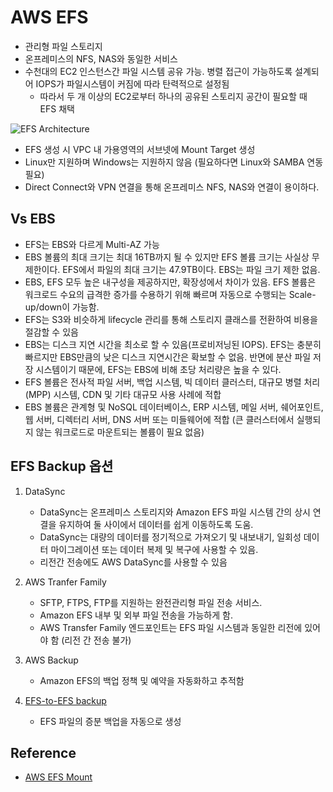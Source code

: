 # AWS EFS

- 관리형 파일 스토리지
- 온프레미스의 NFS, NAS와 동일한 서비스
- 수천대의 EC2 인스턴스간 파일 시스템 공유 가능. 병렬 접근이 가능하도록 설계되어 IOPS가 파일시스템이 커짐에 따라 탄력적으로 설정됨
  - 따라서 두 개 이상의 EC2로부터 하나의 공유된 스토리지 공간이 필요할 때 EFS 채택

![EFS Architecture](https://docs.aws.amazon.com/ko_kr/efs/latest/ug/images/efs-ec2-how-it-works-Regional.png)

- EFS 생성 시 VPC 내 가용영역의 서브넷에 Mount Target 생성
- Linux만 지원하며 Windows는 지원하지 않음 (필요하다면 Linux와 SAMBA 연동 필요)
- Direct Connect와 VPN 연결을 통해 온프레미스 NFS, NAS와 연결이 용이하다.

## Vs EBS

- EFS는 EBS와 다르게 Multi-AZ 가능
- EBS 볼륨의 최대 크기는 최대 16TB까지 될 수 있지만 EFS 볼륨 크기는 사실상 무제한이다. EFS에서 파일의 최대 크기는 47.9TB이다. EBS는 파일 크기 제한 없음.
- EBS, EFS 모두 높은 내구성을 제공하지만, 확장성에서 차이가 있음. EFS 볼륨은 워크로드 수요의 급격한 증가를 수용하기 위해 빠르며 자동으로 수행되는 Scale-up/down이 가능함.
- EFS는 S3와 비슷하게 lifecycle 관리를 통해 스토리지 클래스를 전환하여 비용을 절감할 수 있음
- EBS는 디스크 지연 시간을 최소로 할 수 있음(프로비저닝된 IOPS). EFS는 충분히 빠르지만 EBS만큼의 낮은 디스크 지연시간은 확보할 수 없음. 반면에 분산 파일 저장 시스템이기 때문에, EFS는 EBS에 비해 초당 처리량은 높을 수 있다.
- EFS 볼륨은 전사적 파일 서버, 백업 시스템, 빅 데이터 클러스터, 대규모 병렬 처리(MPP) 시스템, CDN 및 기타 대규모 사용 사례에 적합
- EBS 볼륨은 관계형 및 NoSQL 데이터베이스, ERP 시스템, 메일 서버, 쉐어포인트, 웹 서버, 디렉터리 서버, DNS 서버 또는 미들웨어에 적합 (큰 클러스터에서 실행되지 않는 워크로드로 마운트되는 볼륨이 필요 없음)

## EFS Backup 옵션

1. DataSync

   - DataSync는 온프레미스 스토리지와 Amazon EFS 파일 시스템 간의 상시 연결을 유지하여 둘 사이에서 데이터를 쉽게 이동하도록 도움.
   - DataSync는 대량의 데이터를 정기적으로 가져오기 및 내보내기, 일회성 데이터 마이그레이션 또는 데이터 복제 및 복구에 사용할 수 있음.
   - 리전간 전송에도 AWS DataSync를 사용할 수 있음

2. AWS Tranfer Family

   - SFTP, FTPS, FTP를 지원하는 완전관리형 파일 전송 서비스.
   - Amazon EFS 내부 및 외부 파일 전송을 가능하게 함.
   - AWS Transfer Family 엔드포인트는 EFS 파일 시스템과 동일한 리전에 있어야 함 (리전 간 전송 불가)

3. AWS Backup

   - Amazon EFS의 백업 정책 및 예약을 자동화하고 추적함

4. [EFS-to-EFS backup](https://aws.amazon.com/ko/solutions/implementations/efs-to-efs-backup-solution/)

   - EFS 파일의 증분 백업을 자동으로 생성

## Reference

- [AWS EFS Mount](https://docs.aws.amazon.com/ko_kr/efs/latest/ug/accessing-fs.html)
